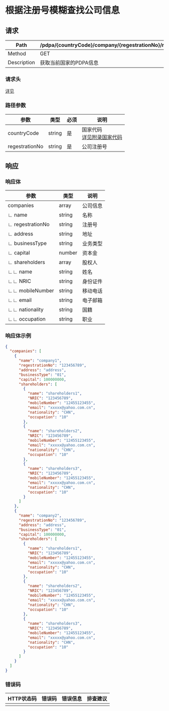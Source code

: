 # 根据注册号模糊查找公司信息

## 请求

| Path        | /pdpa/{countryCode}/company/{regestrationNo}/retrieve |
| ----------- | ----------------------------------------------------- |
| Method      | GET                                                   |
| Description | 获取当前国家的PDPA信息                                |

### 请求头

[详见](../header.md)

### 路径参数

| 参数           | 类型   | 必须 | 说明                                                         |
| -------------- | ------ | ---- | ------------------------------------------------------------ |
| countryCode    | string | 是   | 国家代码<br />[详见附录国家代码](../appendices/country_code.md) |
| regestrationNo | string | 是   | 公司注册号                                                   |

## 响应

### 响应体

| 参数             | 类型   | 说明     |
| ---------------- | ------ | -------- |
| companies        | array  | 公司信息 |
| ∟ name           | string | 名称     |
| ∟ regestrationNo | string | 注册号   |
| ∟ address        | string | 地址     |
| ∟ businessType   | string | 业务类型 |
| ∟ capital        | number | 资本金   |
| ∟ shareholders   | array  | 股权人   |
| ∟∟ name          | string | 姓名     |
| ∟∟ NRIC          | string | 身份证件 |
| ∟∟ mobileNumber  | string | 移动电话 |
| ∟∟ email         | string | 电子邮箱 |
| ∟∟ nationality   | string | 国籍     |
| ∟∟ occupation    | string | 职业     |

### 响应体示例

```json
{
  "companies": [
    {
      "name": "company1",
      "regestrationNo": "123456789",
      "address": "address",
      "businessType": "01",
      "capital": 100000000,
      "shareholders": [
        {
          "name": "shareholders1",
          "NRIC": "123456789",
          "mobileNumber": "12455123455",
          "email": "xxxxx@yahoo.com.cn",
          "nationality": "CHN",
          "occupation": "10"
        },
        {
          "name": "shareholders2",
          "NRIC": "123456789",
          "mobileNumber": "12455123455",
          "email": "xxxxx@yahoo.com.cn",
          "nationality": "CHN",
          "occupation": "10"
        },
        {
          "name": "shareholders3",
          "NRIC": "123456789",
          "mobileNumber": "12455123455",
          "email": "xxxxx@yahoo.com.cn",
          "nationality": "CHN",
          "occupation": "10"
        }
      ]
    },
    {
      "name": "company2",
      "regestrationNo": "123456789",
      "address": "address",
      "businessType": "01",
      "capital": 100000000,
      "shareholders": [
        {
          "name": "shareholders1",
          "NRIC": "123456789",
          "mobileNumber": "12455123455",
          "email": "xxxxx@yahoo.com.cn",
          "nationality": "CHN",
          "occupation": "10"
        },
        {
          "name": "shareholders2",
          "NRIC": "123456789",
          "mobileNumber": "12455123455",
          "email": "xxxxx@yahoo.com.cn",
          "nationality": "CHN",
          "occupation": "10"
        },
        {
          "name": "shareholders3",
          "NRIC": "123456789",
          "mobileNumber": "12455123455",
          "email": "xxxxx@yahoo.com.cn",
          "nationality": "CHN",
          "occupation": "10"
        }
      ]
    }
  ]
}
```

### 错误码

| HTTP状态码 | 错误码 | 错误信息 | 排查建议 |
| ---------- | ------ | -------- | -------- |
|            |        |          |          |

